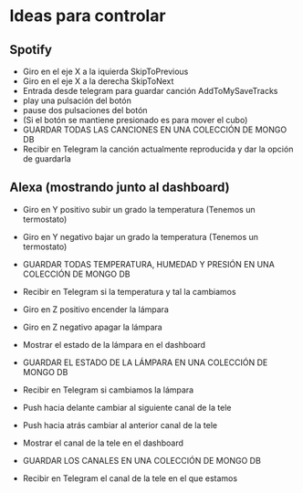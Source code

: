 # Ideas para controlar

## Spotify
  - Giro en el eje X a la iquierda SkipToPrevious
  - Giro en el eje X a la derecha SkipToNext
  - Entrada desde telegram para guardar canción AddToMySaveTracks
  - play una pulsación del botón
  - pause dos pulsaciones del botón
  - (Si el botón se mantiene presionado es para mover el cubo)
  - GUARDAR TODAS LAS CANCIONES EN UNA COLECCIÓN DE MONGO DB
  - Recibir en Telegram la canción actualmente reproducida y dar la opción de guardarla

## Alexa (mostrando junto al dashboard) 
  - Giro en Y positivo subir un grado la temperatura (Tenemos un termostato)
  - Giro en Y negativo bajar un grado la temperatura (Tenemos un termostato)
  - GUARDAR TODAS TEMPERATURA, HUMEDAD Y PRESIÓN EN UNA COLECCIÓN DE MONGO DB
  - Recibir en Telegram si la temperatura y tal la cambiamos
  
  - Giro en Z positivo encender la lámpara 
  - Giro en Z negativo apagar la lámpara 
  - Mostrar el estado de la lámpara en el dashboard
  - GUARDAR EL ESTADO DE LA LÁMPARA EN UNA COLECCIÓN DE MONGO DB
  - Recibir en Telegram si cambiamos la lámpara

  - Push hacia delante cambiar al siguiente canal de la tele
  - Push hacia atrás cambiar al anterior canal de la tele
  - Mostrar el canal de la tele en el dashboard
  - GUARDAR LOS CANALES EN UNA COLECCIÓN DE MONGO DB
  - Recibir en Telegram el canal de la tele en el que estamos
  

